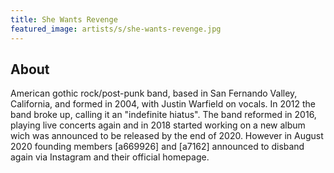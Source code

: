 ```yaml
---
title: She Wants Revenge
featured_image: artists/s/she-wants-revenge.jpg
---
```

## About

American gothic rock/post-punk band, based in San Fernando Valley, California, and formed in 2004, with Justin Warfield on vocals. 
In 2012 the band broke up, calling it an "indefinite hiatus". 
The band reformed in 2016, playing live concerts again and in 2018  started working on a new album wich was announced to be released by the end of 2020. 
However in August 2020 founding members [a669926] and [a7162] announced to disband again via Instagram and their official homepage.
